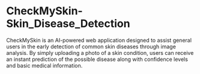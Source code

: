 # CheckMySkin-Skin_Disease_Detection
CheckMySkin is an AI-powered web application designed to assist general users in the early detection of common skin diseases through image analysis. By simply uploading a photo of a skin condition, users can receive an instant prediction of the possible disease along with confidence levels and basic medical information.
